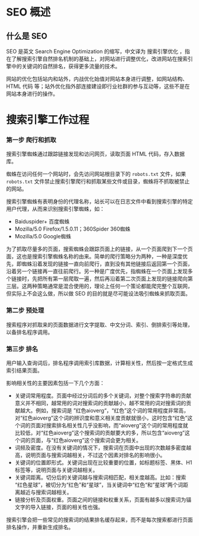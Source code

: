 # SEO 概述

## 什么是 SEO

SEO 是英文 Search Engine Optimization 的缩写，中文译为 搜索引擎优化 ，指在了解搜索引擎自然排名机制的基础上，对网站进行调整优化，改进网站在搜索引擎中的关键词的自然排名，获得更多流量的技术。

网站的优化包括站内和站外，内战优化始值对网站本身进行调整，如网站结构、HTML 代码 等；站外优化指外部连接建设即行业社群的参与互动等，这些不是在网站本身进行的操作。

# 搜索引擎工作过程

### 第一步 爬行和抓取

搜索引擎蜘蛛通过跟踪链接发现和访问网页，读取页面 HTML 代码，存入数据库。

蜘蛛在访问任何一个网站时，会先访问网站根目录下的 `robots.txt` 文件，如果 `robots.txt` 文件禁止搜索引擎爬行和抓取某些文件或目录，蜘蛛将不抓取被禁止的网站。

搜索引擎蜘蛛有表明身份的代理名称，站长可以在日志文件中看到搜索引擎的特定用户代理，从而来识别搜索引擎蜘蛛，如：

- Baiduspider+ 百度蜘蛛
- Mozilla/5.0 Firefox/1.5.0.11；360Spider 360蜘蛛
- Mozilla/5.0 Google蜘蛛

为了抓取尽量多的页面，搜索蜘蛛会跟踪页面上的链接，从一个页面爬到下一个页面，这也是搜索引擎蜘蛛名称的由来。简单的爬行策略分为两种，一种是深度优先，即蜘蛛沿着发现的链接一直向前爬行，直到没有其他链接后返回第一个页面，沿着另一个链接再一直往前爬行。另一种是广度优先，指蜘蛛在一个页面上发现多个链接时，先把所有第一层爬取一遍，然后再沿着第二次页面上发现的链接爬向第三层。这两种策略通常是混合使用的，理论上任何一个策论都能爬完整个互联网，但实际上不会这么做，所以做 SEO 的目的就是尽可能设法吸引蜘蛛来抓取页面。

### 第二步 预处理

搜索程序对抓取来的页面数据进行文字提取、中文分词、索引、倒排索引等处理，以备排名程序调用。

### 第三步 排名

用户输入查询词后，排名程序调用索引库数据，计算相关性，然后按一定格式生成索引结果页面。

影响相关性的主要因素包括一下几个方面：

- 关键词常用程度。页面中经过分词后的多个关键词，对整个搜索字符串的贡献意义并不相同，越常用的词对搜索词的贡献越小，越不常用的词对搜索词的贡献越大。例如，搜索词是 ”红色aioverg“，“红色”这个词的常用程度非常高，对“红色aioverg”这个词的辨识度和意义相关度贡献就很小，这时包含“红色”这个词的页面对搜索排名相关性几乎没影响，而“aioverg”这个词的常用程度就比较低，对“红色aioverg”这个搜索词的贡献要大的多，所以包含“aioverg”这个词的页面，与“红色aioverg”这个搜索词会更为相关。
- 词频及密度。在没有关键词的情况下，搜索词在页面中出现的次数越多密度越高，说明页面与搜索词越相关，不过这个因素对排名的影响很小。
- 关键词的位置即形式。关键词出现在比较重要的位置，如标题标签、黑体、H1标签等，说明页面与关键词越相关。
- 关键词距离。切分后的关键词越与搜索词相匹配，相关度越高。比如：搜索 “红色星球”，被切分为“红色”和“星球”，当关键词中“红色“和”星球”两个词距离越近与搜索词越相关。
- 链接分析及页面权重。页面之间的链接和权重关系，页面有越多以搜索词为锚文字的导入链接，页面的相关性也强。

搜索引擎会把一些常见的搜索词的结果排名缓存起来，而不是每次搜索都进行页面排名操作，并重新生成排名。

